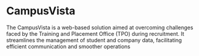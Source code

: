 # CampusVista
The CampusVista is a web-based solution aimed at overcoming challenges faced by the Training and Placement Office (TPO) during recruitment.   It streamlines the management of student and company data, facilitating efficient communication and smoother operations
